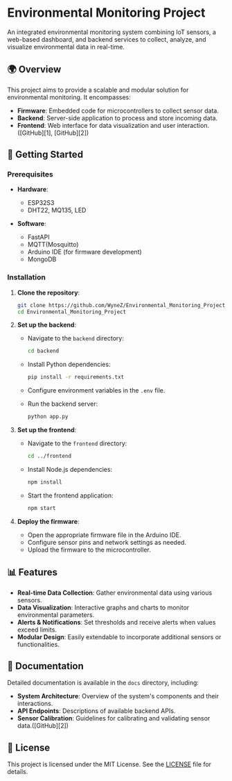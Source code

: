 # Environmental Monitoring Project

An integrated environmental monitoring system combining IoT sensors, a web-based dashboard, and backend services to collect, analyze, and visualize environmental data in real-time.

## 🌍 Overview

This project aims to provide a scalable and modular solution for environmental monitoring. It encompasses:

* **Firmware**: Embedded code for microcontrollers to collect sensor data.
* **Backend**: Server-side application to process and store incoming data.
* **Frontend**: Web interface for data visualization and user interaction.([GitHub][1], [GitHub][2])

## 🔧 Getting Started

### Prerequisites

* **Hardware**:

  * ESP32S3
  * DHT22, MQ135, LED
* **Software**:

  * FastAPI
  * MQTT(Mosquitto)
  * Arduino IDE (for firmware development)
  * MongoDB

### Installation

1. **Clone the repository**:

   ```bash
   git clone https://github.com/WyneZ/Environmental_Monitoring_Project.git
   cd Environmental_Monitoring_Project
   ```

2. **Set up the backend**:

   * Navigate to the `backend` directory:

     ```bash
     cd backend
     ```
   * Install Python dependencies:

     ```bash
     pip install -r requirements.txt
     ```
   * Configure environment variables in the `.env` file.
   * Run the backend server:

     ```bash
     python app.py
     ```

3. **Set up the frontend**:

   * Navigate to the `frontend` directory:

     ```bash
     cd ../frontend
     ```
   * Install Node.js dependencies:

     ```bash
     npm install
     ```
   * Start the frontend application:

     ```bash
     npm start
     ```

4. **Deploy the firmware**:

   * Open the appropriate firmware file in the Arduino IDE.
   * Configure sensor pins and network settings as needed.
   * Upload the firmware to the microcontroller.

## 📊 Features

* **Real-time Data Collection**: Gather environmental data using various sensors.
* **Data Visualization**: Interactive graphs and charts to monitor environmental parameters.
* **Alerts & Notifications**: Set thresholds and receive alerts when values exceed limits.
* **Modular Design**: Easily extendable to incorporate additional sensors or functionalities.

## 📁 Documentation

Detailed documentation is available in the `docs` directory, including:

* **System Architecture**: Overview of the system's components and their interactions.
* **API Endpoints**: Descriptions of available backend APIs.
* **Sensor Calibration**: Guidelines for calibrating and validating sensor data.([GitHub][2])

## 📄 License

This project is licensed under the MIT License. See the [LICENSE](LICENSE) file for details.

